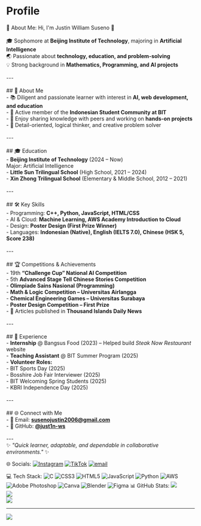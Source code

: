 # Profile
💫 About Me:
Hi, I'm Justin William Suseno 👋  <br><br>🎓 Sophomore at **Beijing Institute of Technology**, majoring in **Artificial Intelligence** <br>🌏 Passionate about **technology, education, and problem-solving**  <br>💡 Strong background in **Mathematics, Programming, and AI projects**  <br><br>---<br><br>## 🚀 About Me  <br>- 📚 Diligent and passionate learner with interest in **AI, web development, and education**  <br>- 🤝 Active member of the **Indonesian Student Community at BIT**  <br>- 🌟 Enjoy sharing knowledge with peers and working on **hands-on projects**  <br>- 🧩 Detail-oriented, logical thinker, and creative problem solver  <br><br>---<br><br>## 🎓 Education  <br>- **Beijing Institute of Technology** (2024 – Now)  <br>  Major: Artificial Intelligence  <br>- **Little Sun Trilingual School** (High School, 2021 – 2024)  <br>- **Xin Zhong Trilingual School** (Elementary & Middle School, 2012 – 2021)  <br><br>---<br><br>## 🛠️ Key Skills  <br>- Programming: **C++, Python, JavaScript, HTML/CSS**  <br>- AI & Cloud: **Machine Learning, AWS Academy Introduction to Cloud**  <br>- Design: **Poster Design (First Prize Winner)**  <br>- Languages: **Indonesian (Native), English (IELTS 7.0), Chinese (HSK 5, Score 238)**  <br><br>---<br><br>## 🏆 Competitions & Achievements  <br>- 19th **“Challenge Cup” National AI Competition**  <br>- 5th **Advanced Stage Tell Chinese Stories Competition**  <br>- **Olimpiade Sains Nasional (Programming)**  <br>- **Math & Logic Competition – Universitas Airlangga**  <br>- **Chemical Engineering Games – Universitas Surabaya**  <br>- **Poster Design Competition – First Prize**  <br>- 📖 Articles published in **Thousand Islands Daily News**  <br><br>---<br><br>## 💼 Experience  <br>- **Internship** @ Bangsus Food (2023) – Helped build *Steak Now Restaurant* website  <br>- **Teaching Assistant** @ BIT Summer Program (2025)  <br>- **Volunteer Roles:**  <br>  - BIT Sports Day (2025)  <br>  - Bosshire Job Fair Interviewer (2025)  <br>  - BIT Welcoming Spring Students (2025)  <br>  - KBRI Independence Day (2025)  <br><br>---<br><br>## 🌐 Connect with Me  <br>- 📧 Email: **susenojustin2006@gmail.com**  <br>- 🐙 GitHub: **[@just1n-ws](https://github.com/just1n-ws)**  <br><br>---<br>✨ *"Quick learner, adaptable, and dependable in collaborative environments."* ✨<br>


🌐 Socials:
[![Instagram](https://img.shields.io/badge/Instagram-%23E4405F.svg?logo=Instagram&logoColor=white)](https://instagram.com/justinwill.s) [![TikTok](https://img.shields.io/badge/TikTok-%23000000.svg?logo=TikTok&logoColor=white)](https://tiktok.com/@justinwill.s) [![email](https://img.shields.io/badge/Email-D14836?logo=gmail&logoColor=white)](mailto:susenojustin2006@gmail.com) 

💻 Tech Stack:
![C](https://img.shields.io/badge/c-%2300599C.svg?style=for-the-badge&logo=c&logoColor=white) ![CSS3](https://img.shields.io/badge/css3-%231572B6.svg?style=for-the-badge&logo=css3&logoColor=white) ![HTML5](https://img.shields.io/badge/html5-%23E34F26.svg?style=for-the-badge&logo=html5&logoColor=white) ![JavaScript](https://img.shields.io/badge/javascript-%23323330.svg?style=for-the-badge&logo=javascript&logoColor=%23F7DF1E) ![Python](https://img.shields.io/badge/python-3670A0?style=for-the-badge&logo=python&logoColor=ffdd54) ![AWS](https://img.shields.io/badge/AWS-%23FF9900.svg?style=for-the-badge&logo=amazon-aws&logoColor=white) ![Adobe Photoshop](https://img.shields.io/badge/adobe%20photoshop-%2331A8FF.svg?style=for-the-badge&logo=adobe%20photoshop&logoColor=white) ![Canva](https://img.shields.io/badge/Canva-%2300C4CC.svg?style=for-the-badge&logo=Canva&logoColor=white) ![Blender](https://img.shields.io/badge/blender-%23F5792A.svg?style=for-the-badge&logo=blender&logoColor=white) ![Figma](https://img.shields.io/badge/figma-%23F24E1E.svg?style=for-the-badge&logo=figma&logoColor=white)
📊 GitHub Stats:
![](https://github-readme-stats.vercel.app/api?username=justinwills&theme=dark&hide_border=false&include_all_commits=false&count_private=false)<br/>
![](https://nirzak-streak-stats.vercel.app/?user=justinwills&theme=dark&hide_border=false)<br/>
![](https://github-readme-stats.vercel.app/api/top-langs/?username=justinwills&theme=dark&hide_border=false&include_all_commits=false&count_private=false&layout=compact)

---
[![](https://visitcount.itsvg.in/api?id=justinwills&icon=0&color=0)](https://visitcount.itsvg.in)
